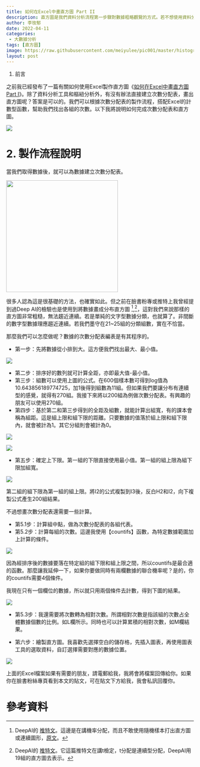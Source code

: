 ```yaml
---
title: 如何在Excel中畫直方圖 Part II
description: 直方圖是我們資料分析流程第一步驟對數據粗略觀覽的方式。若不想使用資料分析功能和樞紐分析，還有什麼辦法做到直方圖呢？且看本文教你如何使用函數繪製出直方圖
author: 李玫郁
date: 2022-04-11
categories:
 - 大數據分析
tags: [直方圖]
image: https://raw.githubusercontent.com/meiyulee/pic001/master/histogram/histogram_041.JPG
layout: post
---
```


1. 前言

之前我已經發布了一篇有關如何使用Excel製作直方圖《[如何在Excel中畫直方圖 Part I](https://meiyulee.github.io/leetalk/2022/04/11/hitogram-povit-table)》。除了資料分析工具和樞紐分析外，有沒有辦法直接建立次數分配表，畫出直方圖呢？答案是可以的。我們可以根據次數分配表的製作流程，搭配Excel的計數型函數，幫助我們找出各組的次數。以下我將說明如何完成次數分配表和直方圖。

![](https://raw.githubusercontent.com/meiyulee/pic001/master/histogram/histo_042.jpg)

# 2. 製作流程說明

當我們取得數據後，就可以為數據建立次數分配表。

<img src="https://raw.githubusercontent.com/meiyulee/pic001/master/histogram/histo_033.JPG" width="300">

很多人認為這是很基礎的方法，也確實如此。但之前在臉書粉專或推特上我曾經提到過Deep AI的檢驗也是使用到將數據畫成分布直方圖 [^1],[^2]，這對我們來說那樣的直方圖非常粗糙，無法趨近連續。若是單純的文字型數據分類，也就算了。非間斷的數字型數據理應趨近連續。若我們墨守在21~25組的分類組數，實在不恰當。

那麼我們可以怎麼做呢？數據的次數分配表編表是有其程序的。

- 第一步：先將數據從小排到大。這方便我們找出最大、最小值。

![](https://raw.githubusercontent.com/meiyulee/pic001/master/histogram/histo_034.JPG)

- 第二步：排序好的數列就可計算全距，亦即最大值-最小值。
- 第三步：組數可以使用上圖的公式。在600個樣本數可得到log值為10.643856189774725，加1後得到組數為11組。但如果我們要讓分布有連續型的感覺，就得有270組。我接下來將以200組為例做次數分配表。有興趣的朋友可以使用270組。
- 第四步：基於第二和第三步得到的全距及組數，就能計算出組寬，有的課本會稱為組距。這是組上限和組下限的距離。只要數據的值落於組上限和組下限內，就會被計為1。其它分組則會被計為0。

![](https://raw.githubusercontent.com/meiyulee/pic001/master/histogram/histo_035.JPG)

![](https://raw.githubusercontent.com/meiyulee/pic001/master/histogram/histo_036.JPG)

- 第五步：確定上下限。第一組的下限直接使用最小值。第一組的組上限為組下限加組寬。

![](https://raw.githubusercontent.com/meiyulee/pic001/master/histogram/histo_037.JPG)

第二組的組下限為第一組的組上限。將I2的公式複製到I3後，反白H2和I2，向下複製公式產生200組結果。

不過想畫次數分配表還需要一些計算。

- 第5.1步：計算組中點，做為次數分配表的各組代表。
- 第5.2步：計算每組的次數。這邊我使用【countifs】函數，為特定數據範圍加上計算的條件。

![](https://raw.githubusercontent.com/meiyulee/pic001/master/histogram/histo_038.JPG)

因為經排序後的數據要落在特定組的組下限和組上限之間，所以countifs是最合適的函數。那麼讓我延伸一下，如果你要做同時有兩欄數據的聯合機率呢？是的，你的countifs需要4個條件。

我現在只有一個欄位的數據，所以就只用兩個條件去計數，得到下圖的結果。

![](https://raw.githubusercontent.com/meiyulee/pic001/master/histogram/histo_039.JPG)

- 第5.3步：我還需要將次數轉為相對次數。所謂相對次數是指該組的次數占全體數據個數的比例。如L欄所示。同時也可以計算累積的相對次數，如M欄結果。

- 第六步：繪製直方圖。我喜歡先選擇空白的儲存格，先插入圖表，再使用圖表工具的選取資料，自訂選擇需要對應的數據位置。

![](https://raw.githubusercontent.com/meiyulee/pic001/master/histogram/histo_041.JPG)

上面的Excel檔案如果有需要的朋友，請電郵給我，我將會將檔案回傳給你。如果你在臉書粉絲專頁看到本文的貼文，可在貼文下方給我，我會私訊回覆你。

# 參考資料

[^1]: DeepAI的 [推特文](https://twitter.com/Deep__AI/status/1513427571005804545?s=20&t=tLSG0fo2j-XXAnu6CHcbjA)。這邊是在講機率分配，而且不敢使用隨機樣本打出直方圖或連續圖形，[原文](https://deepai.org/machine-learning-glossary-and-terms/probability-distribution)。

[^2]: DeepAI的 [推特文](https://twitter.com/Deep__AI/status/1510619319444467716?s=20&t=tLSG0fo2j-XXAnu6CHcbjA)。它這篇推特文在講t檢定，t分配是連續型分配，DeepAI用19組的直方圖去表示。